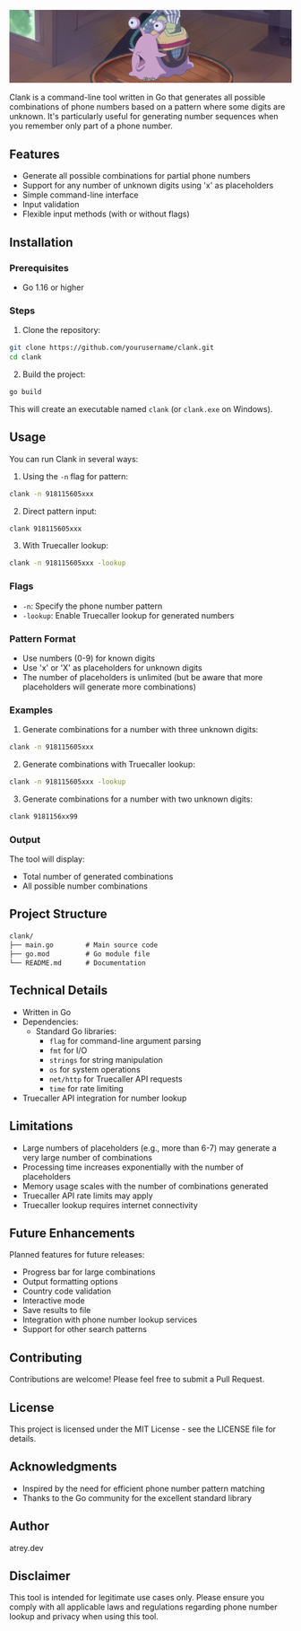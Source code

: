 ![Clank Logo](./clank-preview-image.png)

Clank is a command-line tool written in Go that generates all possible combinations of phone numbers based on a pattern where some digits are unknown. It's particularly useful for generating number sequences when you remember only part of a phone number.

## Features

- Generate all possible combinations for partial phone numbers
- Support for any number of unknown digits using 'x' as placeholders
- Simple command-line interface
- Input validation
- Flexible input methods (with or without flags)

## Installation

### Prerequisites

- Go 1.16 or higher

### Steps

1. Clone the repository:

```bash
git clone https://github.com/yourusername/clank.git
cd clank
```

2. Build the project:

```bash
go build
```

This will create an executable named `clank` (or `clank.exe` on Windows).

## Usage

You can run Clank in several ways:

1. Using the `-n` flag for pattern:

```bash
clank -n 918115605xxx
```

2. Direct pattern input:

```bash
clank 918115605xxx
```

3. With Truecaller lookup:

```bash
clank -n 918115605xxx -lookup
```

### Flags

- `-n`: Specify the phone number pattern
- `-lookup`: Enable Truecaller lookup for generated numbers

### Pattern Format

- Use numbers (0-9) for known digits
- Use 'x' or 'X' as placeholders for unknown digits
- The number of placeholders is unlimited (but be aware that more placeholders will generate more combinations)

### Examples

1. Generate combinations for a number with three unknown digits:

```bash
clank -n 918115605xxx
```

2. Generate combinations with Truecaller lookup:

```bash
clank -n 918115605xxx -lookup
```

3. Generate combinations for a number with two unknown digits:

```bash
clank 9181156xx99
```

### Output

The tool will display:

- Total number of generated combinations
- All possible number combinations

## Project Structure

```
clank/
├── main.go        # Main source code
├── go.mod         # Go module file
└── README.md      # Documentation
```

## Technical Details

- Written in Go
- Dependencies:
  - Standard Go libraries:
    - `flag` for command-line argument parsing
    - `fmt` for I/O
    - `strings` for string manipulation
    - `os` for system operations
    - `net/http` for Truecaller API requests
    - `time` for rate limiting
- Truecaller API integration for number lookup

## Limitations

- Large numbers of placeholders (e.g., more than 6-7) may generate a very large number of combinations
- Processing time increases exponentially with the number of placeholders
- Memory usage scales with the number of combinations generated
- Truecaller API rate limits may apply
- Truecaller lookup requires internet connectivity

## Future Enhancements

Planned features for future releases:

- Progress bar for large combinations
- Output formatting options
- Country code validation
- Interactive mode
- Save results to file
- Integration with phone number lookup services
- Support for other search patterns

## Contributing

Contributions are welcome! Please feel free to submit a Pull Request.

## License

This project is licensed under the MIT License - see the LICENSE file for details.

## Acknowledgments

- Inspired by the need for efficient phone number pattern matching
- Thanks to the Go community for the excellent standard library

## Author

atrey.dev

## Disclaimer

This tool is intended for legitimate use cases only. Please ensure you comply with all applicable laws and regulations regarding phone number lookup and privacy when using this tool.
